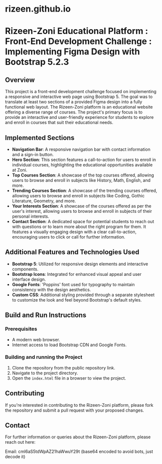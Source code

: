 # rizeen.github.io

# Rizeen-Zoni Educational Platform : Front-End Development Challenge : Implementing Figma Design with Bootstrap 5.2.3

## Overview
This project is a front-end development challenge focused on implementing a responsive and interactive web page using Bootstrap 5. The goal was to translate at least two sections of a provided Figma design into a fully functional web layout.
The Rizeen-Zoni platform is an educational website offering a diverse range of courses. The project's primary focus is to provide an interactive and user-friendly experience for students to explore and enroll in courses that suit their educational needs.

## Implemented Sections
- **Navigation Bar**: A responsive navigation bar with contact information and a sign-in button.
- **Hero Section**: This section features a call-to-action for users to enroll in individual courses, highlighting the educational opportunities available at Zoni.
- **Top Courses Section**: A showcase of the top courses offered, allowing users to browse and enroll in subjects like History, Math, English, and more.
- **Trending Courses Section**: A showcase of the trending courses offered, allowing users to browse and enroll in subjects like Coding, Gothic Literature, Geometry, and more.
- **Your Interests Section**: A showcase of the courses offered as per the user's interest, allowing users to browse and enroll in subjects of their personal interests.
- **Contact Section**: A dedicated space for potential students to reach out with questions or to learn more about the right program for them. It features a visually engaging design with a clear call-to-action, encouraging users to click or call for further information.

## Additional Features and Technologies Used
- **Bootstrap 5**: Utilized for responsive design elements and interactive components.
- **Bootstrap Icons**: Integrated for enhanced visual appeal and user interface design.
- **Google Fonts**: 'Poppins' font used for typography to maintain consistency with the design aesthetics.
- **Custom CSS**: Additional styling provided through a separate stylesheet to customize the look and feel beyond Bootstrap's default styles.

## Build and Run Instructions
### Prerequisites
- A modern web browser.
- Internet access to load Bootstrap CDN and Google Fonts.

### Building and running the Project
1. Clone the repository from the public repository link.
2. Navigate to the project directory.
1. Open the `index.html` file in a browser to view the project.

## Contributing
If you're interested in contributing to the Rizeen-Zoni platform, please fork the repository and submit a pull request with your proposed changes.

## Contact
For further information or queries about the Rizeen-Zoni platform, please reach out here:

Email: cml6aS5tdWpAZ21haWwuY29t (base64 encoded to avoid bots, just decode it)

